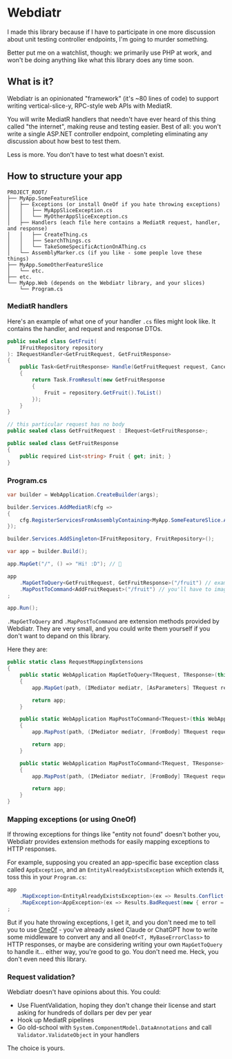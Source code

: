 # Webdiatr

I made this library because if I have to participate in one more discussion about unit testing controller endpoints, I'm going to murder something.

Better put me on a watchlist, though: we primarily use PHP at work, and won't be doing anything like what this library does any time soon.

## What is it?

Webdiatr is an opinionated "framework" (it's ~80 lines of code) to support writing vertical-slice-y, RPC-style web APIs with MediatR.

You will write MediatR handlers that needn't have ever heard of this thing called "the internet", making reuse and testing easier. Best of all: you won't write a single ASP.NET controller endpoint, completing eliminating any discussion about how best to test them.

Less is more. You don't have to test what doesn't exist.

## How to structure your app

```
PROJECT_ROOT/
├── MyApp.SomeFeatureSlice
│   ├── Exceptions (or install OneOf if you hate throwing exceptions)
│   │   ├── MyAppSliceException.cs
│   │   └── MyOtherAppSliceException.cs
│   ├── Handlers (each file here contains a MediatR request, handler, and response)
│   │   ├── CreateThing.cs
│   │   ├── SearchThings.cs
│   │   └── TakeSomeSpecificActionOnAThing.cs
│   └── AssemblyMarker.cs (if you like - some people love these things)
├── MyApp.SomeOtherFeatureSlice
│   └── etc.
├── etc.
└── MyApp.Web (depends on the Webdiatr library, and your slices)
    └── Program.cs
```

### MediatR handlers

Here's an example of what one of your handler `.cs` files might look like. It contains the handler, and request and response DTOs.

```c#
public sealed class GetFruit(
    IFruitRepository repository
): IRequestHandler<GetFruitRequest, GetFruitResponse>
{
    public Task<GetFruitResponse> Handle(GetFruitRequest request, CancellationToken cancellationToken)
    {
        return Task.FromResult(new GetFruitResponse
        {
            Fruit = repository.GetFruit().ToList()
        });
    }
}

// this particular request has no body
public sealed class GetFruitRequest : IRequest<GetFruitResponse>;

public sealed class GetFruitResponse
{
    public required List<string> Fruit { get; init; }
}
```

### Program.cs

```c#
var builder = WebApplication.CreateBuilder(args);

builder.Services.AddMediatR(cfg =>
{
    cfg.RegisterServicesFromAssemblyContaining<MyApp.SomeFeatureSlice.AssemblyMarker>();
});

builder.Services.AddSingleton<IFruitRepository, FruitRepository>();

var app = builder.Build();

app.MapGet("/", () => "Hi! :D"); // 👋

app
    .MapGetToQuery<GetFruitRequest, GetFruitResponse>("/fruit") // example above
    .MapPostToCommand<AddFruitRequest>("/fruit") // you'll have to imagine this one
;

app.Run();
```

`.MapGetToQuery` and `.MapPostToCommand` are extension methods provided by Webdiatr. They are very small, and you could write them yourself if you don't want to depand on this library.

Here they are:

```c#
public static class RequestMappingExtensions
{
    public static WebApplication MapGetToQuery<TRequest, TResponse>(this WebApplication app, string path) where TRequest: IRequest<TResponse>
    {
        app.MapGet(path, (IMediator mediatr, [AsParameters] TRequest request) => mediatr.Send(request));

        return app;
    }

    public static WebApplication MapPostToCommand<TRequest>(this WebApplication app, string path) where TRequest: IRequest
    {
        app.MapPost(path, (IMediator mediatr, [FromBody] TRequest request) => mediatr.Send(request));

        return app;
    }

    public static WebApplication MapPostToCommand<TRequest, TResponse>(this WebApplication app, string path) where TRequest: IRequest<TResponse>
    {
        app.MapPost(path, (IMediator mediatr, [FromBody] TRequest request) => mediatr.Send(request));

        return app;
    }
}
```

### Mapping exceptions (or using OneOf)

If throwing exceptions for things like "entity not found" doesn't bother you, Webdiatr provides extension methods for easily mapping exceptions to HTTP responses.

For example, supposing you created an app-specific base exception class called `AppException`, and an `EntityAlreadyExistsException` which extends it, toss this in your `Program.cs`:

```c#
app
    .MapException<EntityAlreadyExistsException>(ex => Results.Conflict(new { type = ex.EntityType, id = ex.Identifier, error = ex.Message }))
    .MapException<AppException>(ex => Results.BadRequest(new { error = ex.Message }))
;
```

But if you hate throwing exceptions, I get it, and you don't need me to tell you to use [OneOf](https://github.com/mcintyre321/OneOf) - you've already asked Claude or ChatGPT how to write some middleware to convert any and all `OneOf<T, MyBaseErrorClass>` to HTTP responses, or maybe are considering writing your own `MapGetToQuery` to handle it... either way, you're good to go. You don't need me. Heck, you don't even need this library.

### Request validation?

Webdiatr doesn't have opinions about this. You could:

* Use FluentValidation, hoping they don't change their license and start asking for hundreds of dollars per dev per year
* Hook up MediatR pipelines
* Go old-school with `System.ComponentModel.DataAnnotations` and call `Validator.ValidateObject` in your handlers

The choice is yours.
